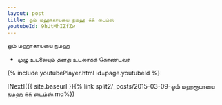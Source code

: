 ```yaml
---
layout: post
title: ஓம் மஹாகாயயை நமஹ ௧௧ டைம்ஸ்
youtubeId: 9hUtMhIZfZw
---
```

 
 
 ஓம் மஹாகாயயை நமஹ  
 
 -  முழு உடலையும் தனது உடலாகக் கொண்டவர் 
 
  
 
  
 
 
 
 
 
 


{% include youtubePlayer.html id=page.youtubeId %}
 
[Next]({{ site.baseurl }}{% link  split2/_posts/2015-03-09-ஓம் மஹரூபாயை நமஹ ௧௧ டைம்ஸ்.md%})
 
